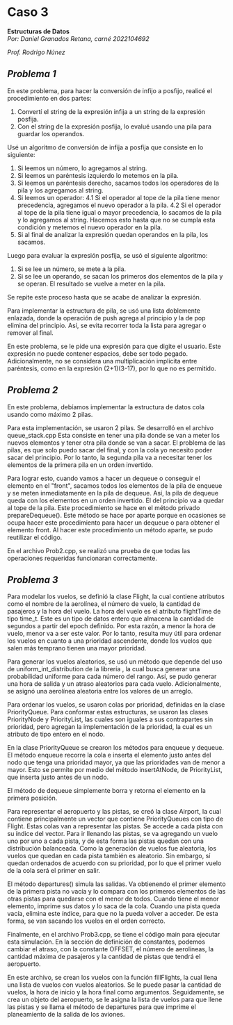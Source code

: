 # Caso 3
**Estructuras de Datos**  
*Por: Daniel Granados Retana, carné 2022104692*  
  
*Prof. Rodrigo Núnez*  
  
*Problema 1*
-------------------------
En este problema, para hacer la conversión de infijo a posfijo, realicé el procedimiento en dos partes:
1. Convertí el string de la expresión infija a un string de la expresión posfija.
2. Con el string de la expresión posfija, lo evalué usando una pila para guardar los operandos.  
  
Usé un algoritmo de conversión de infija a posfija que consiste en lo siguiente:
1. Si leemos un número, lo agregamos al string.
2. Si leemos un paréntesis izquierdo lo metemos en la pila.
3. Si leemos un paréntesis derecho, sacamos todos los operadores de la pila y los agregamos al string.
4. Si leemos un operador:
4.1 Si el operador al tope de la pila tiene menor precedencia, agregamos el nuevo operador a la pila.
4.2 Si el operador al tope de la pila tiene igual o mayor precedencia, lo sacamos de la pila y lo agregamos al string. Hacemos esto hasta que no se cumpla esta condición y metemos el nuevo operador en la pila.
5. Si al final de analizar la expresión quedan operandos en la pila, los sacamos.

Luego para evaluar la expresión posfija, se usó el siguiente algoritmo:
1. Si se lee un número, se mete a la pila.
2. Si se lee un operando, se sacan los primeros dos elementos de la pila y se operan. El resultado se vuelve a meter en la pila.  

Se repite este proceso hasta que se acabe de analizar la expresión.

Para implementar la estructura de pila, se usó una lista doblemente enlazada, donde la operación de push agrega al principio y la de pop elimina del principio. Así, se evita recorrer toda la lista para agregar o remover al final.

En este problema, se le pide una expresión para que digite el usuario. Este expresión no puede contener espacios, debe ser todo pegado. Adicionalmente, no se considera una multiplicación implícita entre paréntesis, como en la expresión (2+1)(3-17), por lo que no es permitido.

*Problema 2*
----------------------
En este problema, debíamos implementar la estructura de datos cola usando como máximo 2 pilas.

Para esta implementación, se usaron 2 pilas. Se desarrolló en el archivo queue_stack.cpp
Esta consiste en tener una pila donde se van a meter los nuevos elementos y tener otra pila donde se van a sacar. El problema de las pilas, es que solo puedo sacar del final, y con la cola yo necesito poder sacar del principio. Por lo tanto, la segunda pila va a necesitar tener los elementos de la primera pila en un orden invertido.

Para lograr esto, cuando vamos a hacer un dequeue o conseguir el elemento en el "front", sacamos todos los elementos de la pila de enqueue y se meten inmediatamente en la pila de dequeue. Así, la pila de dequeue queda con los elementos en un orden invertido. El del principio va a quedar al tope de la pila. Este procedimiento se hace en el método privado prepareDequeue(). Este método se hace por aparte porque en ocasiones se ocupa hacer este procedimiento para hacer un dequeue o para obtener el elemento front. Al hacer este procedimiento un método aparte, se pudo reutilizar el código.

En el archivo Prob2.cpp, se realizó una prueba de que todas las operaciones requeridas funcionaran correctamente.

*Problema 3*
---------------------------
Para modelar los vuelos, se definió la clase Flight, la cual contiene atributos como el nombre de la aerolínea, el número de vuelo, la cantidad de pasajeros y la hora del vuelo. La hora del vuelo es el atributo flightTime de tipo time_t. Este es un tipo de datos entero que almacena la cantidad de segundos a partir del epoch definido. Por esta razón, a menor la hora de vuelo, menor va a ser este valor. Por lo tanto, resulta muy útil para ordenar los vuelos en cuanto a una prioridad ascendente, donde los vuelos que salen más temprano tienen una mayor prioridad.

Para generar los vuelos aleatorios, se usó un método que depende del uso de uniform_int_distribution de la librería <random>, la cual busca generar una probabilidad uniforme para cada número del rango. Así, se pudo generar una hora de salida y un atraso aleatorios para cada vuelo. Adicionalmente, se asignó una aerolínea aleatoria entre los valores de un arreglo.

Para ordenar los vuelos, se usaron colas por prioridad, definidas en la clase PriorityQueue. Para conformar estas estructuras, se usaron las clases PriorityNode y PriorityList, las cuales son iguales a sus contrapartes sin prioridad, pero agregan la implementación de la prioridad, la cual es un atributo de tipo entero en el nodo.

En la clase PriorityQueue se crearon los métodos para enqueue y dequeue. El método enqueue recorre la cola e inserta el elemento justo antes del nodo que tenga una prioridad mayor, ya que las prioridades van de menor a mayor. Esto se permite por medio del método insertAtNode, de PriorityList, que inserta justo antes de un nodo.

El método de dequeue simplemente borra y retorna el elemento en la primera posición.

Para representar el aeropuerto y las pistas, se creó la clase Airport, la cual contiene principalmente un vector que contiene PriorityQueues con tipo de Flight. Estas colas van a representar las pistas. Se accede a cada pista con su índice del vector. Para ir llenando las pistas, se va agregando un vuelo uno por uno a cada pista, y de esta forma las pistas quedan con una distribución balanceada. Como la generación de vuelos fue aleatoria, los vuelos que quedan en cada pista también es aleatorio. Sin embargo, sí quedan ordenados de acuerdo con su prioridad, por lo que el primer vuelo de la cola será el primer en salir.

El método departures() simula las salidas. Va obtienendo el primer elemento de la primera pista no vacía y lo compara con los primeros elementos de las otras pistas para quedarse con el menor de todos. Cuando tiene el menor elemento, imprime sus datos y lo saca de la cola. Cuando una pista queda vacía, elimina este índice, para que no la pueda volver a acceder. De esta forma, se van sacando los vuelos en el orden correcto.

Finalmente, en el archivo Prob3.cpp, se tiene el código main para ejecutar esta simulación. En la sección de definición de constantes, podemos cambiar el atraso, con la constante OFFSET, el número de aerolíneas, la cantidad máxima de pasajeros y la cantidad de pistas que tendrá el aeropuerto.

En este archivo, se crean los vuelos con la función fillFlights, la cual llena una lista de vuelos con vuelos aleatorios. Se le puede pasar la cantidad de vuelos, la hora de inicio y la hora final como argumentos. Seguidamente, se crea un objeto del aeropuerto, se le asigna la lista de vuelos para que llene las pistas y se llama el método de departures para que imprime el planeamiento de la salida de los aviones.
